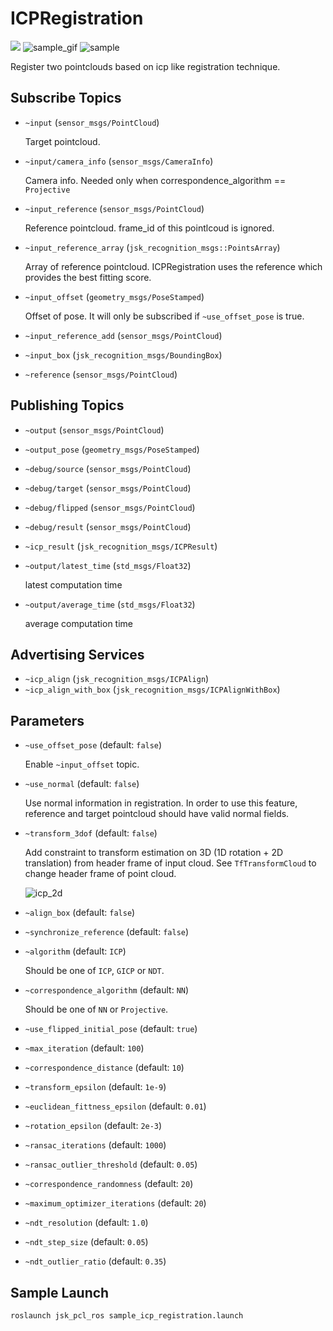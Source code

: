 # ICPRegistration
![](../images/icp_registration.png)
![sample_gif](./images/icp_registration.gif)
![sample](./images/icp_registration.png)

Register two pointclouds based on icp like registration technique.

## Subscribe Topics
* `~input` (`sensor_msgs/PointCloud`)

  Target pointcloud.
* `~input/camera_info` (`sensor_msgs/CameraInfo`)

  Camera info. Needed only when correspondence_algorithm == `Projective`
* `~input_reference` (`sensor_msgs/PointCloud`)

  Reference pointcloud. frame_id of this pointlcoud is ignored.
* `~input_reference_array` (`jsk_recognition_msgs::PointsArray`)

  Array of reference pointcloud. ICPRegistration uses the reference
  which provides the best fitting score.
* `~input_offset` (`geometry_msgs/PoseStamped`)

  Offset of pose. It will only be subscribed if `~use_offset_pose` is true.
* `~input_reference_add` (`sensor_msgs/PointCloud`)
* `~input_box` (`jsk_recognition_msgs/BoundingBox`)
* `~reference` (`sensor_msgs/PointCloud`)

## Publishing Topics
* `~output` (`sensor_msgs/PointCloud`)
* `~output_pose` (`geometry_msgs/PoseStamped`)
* `~debug/source` (`sensor_msgs/PointCloud`)
* `~debug/target` (`sensor_msgs/PointCloud`)
* `~debug/flipped` (`sensor_msgs/PointCloud`)
* `~debug/result` (`sensor_msgs/PointCloud`)
* `~icp_result` (`jsk_recognition_msgs/ICPResult`)

* `~output/latest_time` (`std_msgs/Float32`)

  latest computation time

* `~output/average_time` (`std_msgs/Float32`)

  average computation time


## Advertising Services
* `~icp_align` (`jsk_recognition_msgs/ICPAlign`)
* `~icp_align_with_box` (`jsk_recognition_msgs/ICPAlignWithBox`)

## Parameters
* `~use_offset_pose` (default: `false`)

  Enable `~input_offset` topic.
* `~use_normal` (default: `false`)

  Use normal information in registration.
  In order to use this feature, reference and target pointcloud should have
  valid normal fields.
* `~transform_3dof` (default: `false`)

  Add constraint to transform estimation on 3D (1D rotation + 2D translation) from header frame of input cloud.
  See `TfTransformCloud` to change header frame of point cloud.

  ![icp_2d](./images/icp_registration_2d.gif)

* `~align_box` (default: `false`)
* `~synchronize_reference` (default: `false`)

* `~algorithm` (default: `ICP`)

  Should be one of `ICP`, `GICP` or `NDT`.
* `~correspondence_algorithm` (default: `NN`)

  Should be one of `NN` or `Projective`.
* `~use_flipped_initial_pose` (default: `true`)
* `~max_iteration` (default: `100`)
* `~correspondence_distance` (default: `10`)
* `~transform_epsilon` (default: `1e-9`)
* `~euclidean_fittness_epsilon` (default: `0.01`)
* `~rotation_epsilon` (default: `2e-3`)
* `~ransac_iterations` (default: `1000`)
* `~ransac_outlier_threshold` (default: `0.05`)
* `~correspondence_randomness` (default: `20`)
* `~maximum_optimizer_iterations` (default: `20`)
* `~ndt_resolution` (default: `1.0`)
* `~ndt_step_size` (default: `0.05`)
* `~ndt_outlier_ratio` (default: `0.35`)

## Sample Launch

```
roslaunch jsk_pcl_ros sample_icp_registration.launch
```
